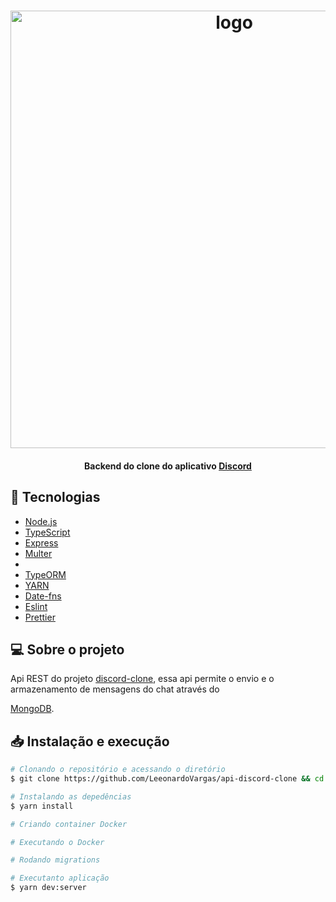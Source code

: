<h1 align="center">
  <img alt="logo" title="logo" src=".github/logo.png" width="700px" />
</h1>

<h4 align = "center">
  Backend do clone do aplicativo <a href="https://discord.com/">Discord</a>
</h4>

## :rocket: Tecnologias

- [Node.js](https://nodejs.org/en/)
- [TypeScript](https://www.typescriptlang.org/)
- [Express](https://expressjs.com/pt-br/)
- [Multer](https://github.com/expressjs/multer)
- [](https://www.mongodb.com/)
- [TypeORM](https://typeorm.io/#/)
- [YARN](https://yarnpkg.com/)
- [Date-fns](https://date-fns.org/)
- [Eslint](https://eslint.org/)
- [Prettier](https://prettier.io/)


## 💻 Sobre o projeto

Api REST do projeto [discord-clone](https://github.com/LeeonardoVargas/discord-clone), essa api permite o envio e o armazenamento de mensagens do chat através do 

[MongoDB](https://www.mongodb.com/).


## 📥 Instalação e execução

```bash
# Clonando o repositório e acessando o diretório
$ git clone https://github.com/LeeonardoVargas/api-discord-clone && cd api-discord-clone

# Instalando as depedências
$ yarn install

# Criando container Docker

# Executando o Docker

# Rodando migrations

# Executanto aplicação
$ yarn dev:server
```
